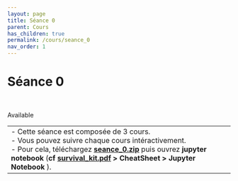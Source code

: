 ```yaml
---
layout: page
title: Séance 0
parent: Cours
has_children: true
permalink: /cours/seance_0
nav_order: 1
---
```


<link rel="stylesheet" href="/css/placement-label.css">   
<link rel="shortcut icon" href="https://new-leaves.github.io/img/favicon/favicon.ico">

<div id="containerIntro">
<h1>Séance 0</h1> &nbsp; <p class="label label-green">Available</p>   
</div>

<table><tr><td>
<i>-</i>&nbsp;Cette séance est composée de 3 cours. <br>
<i>-</i>&nbsp;Vous pouvez suivre chaque cours intéractivement.<br>
<i>-</i>&nbsp;Pour cela, téléchargez <a href="/docs/seance_0.zip"><b>seance_0.zip</b></a> puis ouvrez <b>jupyter notebook</b> (<b>cf <a href="/docs/survival_kit.pdf"> survival_kit.pdf</a> > CheatSheet > Jupyter Notebook </b>).
</td></tr></table>